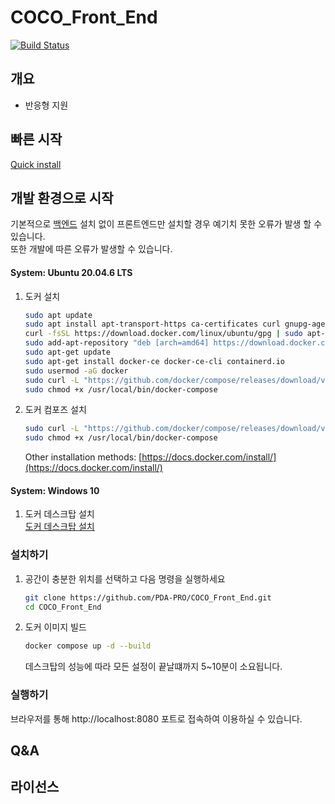 # COCO_Front_End

[![Build Status](https://app.travis-ci.com/PDA-PRO/COCO_Front_End.svg?branch=develop)](https://app.travis-ci.com/PDA-PRO/COCO_Front_End)

## 개요

- 반응형 지원

## 빠른 시작

[Quick install](https://github.com/PDA-PRO/COCO-deploy)

## 개발 환경으로 시작

기본적으로 [백엔드](https://github.com/PDA-PRO/COCO_Back_End) 설치 없이 프론트엔드만 설치할 경우 예기치 못한 오류가 발생 할 수 있습니다.  
또한 개발에 따른 오류가 발생할 수 있습니다.

#### System: Ubuntu 20.04.6 LTS

1. 도커 설치

   ```bash
   sudo apt update
   sudo apt install apt-transport-https ca-certificates curl gnupg-agent software-properties-common
   curl -fsSL https://download.docker.com/linux/ubuntu/gpg | sudo apt-key add -
   sudo add-apt-repository "deb [arch=amd64] https://download.docker.com/linux/ubuntu $(lsb_release -cs) stable"
   sudo apt-get update
   sudo apt-get install docker-ce docker-ce-cli containerd.io
   sudo usermod -aG docker
   sudo curl -L "https://github.com/docker/compose/releases/download/v2.5.0/docker-compose-$(uname -s)-$(uname -m)" -o /usr/local/bin/docker-compose
   sudo chmod +x /usr/local/bin/docker-compose
   ```

2. 도커 컴포즈 설치

   ```bash
   sudo curl -L "https://github.com/docker/compose/releases/download/v2.5.0/docker-compose-$(uname -s)-$(uname -m)" -o /usr/local/bin/docker-compose
   sudo chmod +x /usr/local/bin/docker-compose
   ```

   Other installation methods: [https://docs.docker.com/install/](https://docs.docker.com/install/)

#### System: Windows 10

1. 도커 데스크탑 설치  
   [도커 데스크탑 설치](https://docs.docker.com/desktop/install/windows-install/)

### 설치하기

1. 공간이 충분한 위치를 선택하고 다음 명령을 실행하세요

   ```bash
   git clone https://github.com/PDA-PRO/COCO_Front_End.git
   cd COCO_Front_End
   ```

2. 도커 이미지 빌드

   ```bash
   docker compose up -d --build
   ```

   데스크탑의 성능에 따라 모든 설정이 끝날떄까지 5~10분이 소요됩니다.

### 실행하기

브라우저를 통해 http://localhost:8080 포트로 접속하여 이용하실 수 있습니다.

## Q&A

## 라이선스
